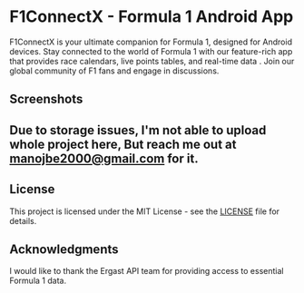 # F1ConnectX - Formula 1 Android App

F1ConnectX is your ultimate companion for Formula 1, designed for Android devices. Stay connected to the world of Formula 1 with our feature-rich app that provides race calendars, live points tables, and real-time data . Join our global community of F1 fans and engage in discussions.

## Screenshots





## Due to storage issues, I'm not able to upload whole project here, But reach me out at manojbe2000@gmail.com for it.

## License

This project is licensed under the MIT License - see the [LICENSE](LICENSE) file for details.

## Acknowledgments

I would like to thank the Ergast API team for providing access to essential Formula 1 data.

